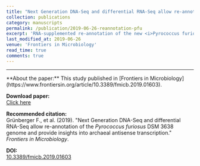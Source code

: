 ```yaml
---
title: "Next Generation DNA-Seq and differential RNA-Seq allow re-annotation of the <i>Pyrococcus furiosus</i> DSM 3638 genome and provide insights into archaeal antisense transcription"
collection: publications
category: manuscripts
permalink: /publication/2019-06-26-reannotation-pfu
excerpt: 'RNA-supplemented re-annotation of the new <i>Pyrococcus furiosus</i> reference genome.'
last_modified_at: 2019-06-26
venue: 'Frontiers in Microbiology'
read_time: true
comments: true
---  
```


<hr />
**About the paper:**   
This study published in [Frontiers in Microbiology](https://www.frontiersin.org/article/10.3389/fmicb.2019.01603). 

**Download paper:**   
[Click here](http://felixgrunberger.github.io/files/fmicb-10-01603.pdf)

**Recommended citation:**   
Grünberger F., et al. (2019). &quot;Next Generation DNA-Seq and differential RNA-Seq allow re-annotation of the <i>Pyrococcus furiosus</i> DSM 3638 genome and provide insights into archaeal antisense transcription.&quot; <i>Frontiers in Microbiology</i>.

**DOI:**  
[10.3389/fmicb.2019.01603](https://doi.org/10.3389/fmicb.2019.01603)